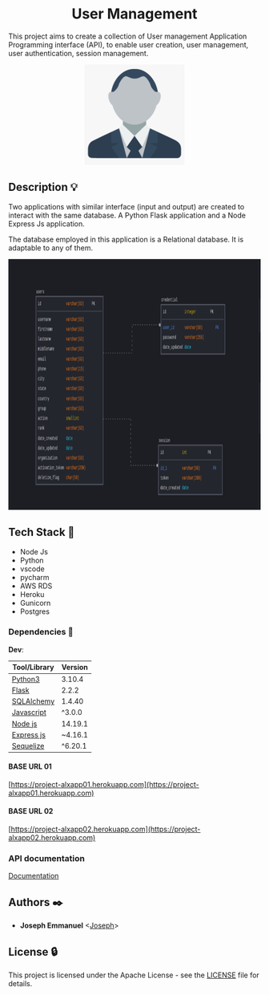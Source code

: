 <h1 align="center">User Management</h1>
<p align="left">
  This project aims to create a collection of User management Application Programming interface (API), to enable user creation, user management, user authentication, session management.
</p>

<p align="center">
  <img src="https://github.com/dnjoe96/user-management/blob/main/img/user01.png?raw=true"
       alt="user logo" width="200" height="200"
  />
</p>

## Description :bulb:

Two applications with similar interface (input and output) are created to interact with the same database. A Python Flask application and a Node Express Js application.

The database employed in this application is a Relational database. It is adaptable to any of them.


<p align="center">
  <img src="https://github.com/dnjoe96/user-management/blob/main/img/database model.png?raw=true"
       alt="user logo" width="1000" height="500"
  />
</p>

## Tech Stack :poodle:

- Node Js 
- Python
- vscode
- pycharm
- AWS RDS
- Heroku
- Gunicorn
- Postgres

### Dependencies :couple:

**Dev**:

| Tool/Library                                                         | Version |
| -------------------------------------------------------------------- | ------- |
| [Python3](https://www.typescriptlang.org/)                           | 3.10.4  |
| [Flask](https://reactjs.org/)                                        | 2.2.2 |
| [SQLAlchemy](https://material-ui.com/)                               | 1.4.40  |
| [Javascript](https://frontarm.com/navi/en/)                          | ^3.0.0  |
| [Node js](https://www.rust-lang.org/)                                | 14.19.1   |
| [Express js](https://actix.rs/actix/actix/)                          | ~4.16.1     |
| [Sequelize](https://www.arangodb.com/)                               | ^6.20.1    |




#### BASE URL 01
[https://project-alxapp01.herokuapp.com](https://project-alxapp01.herokuapp.com)

#### BASE URL 02
[https://project-alxapp02.herokuapp.com](https://project-alxapp02.herokuapp.com)

### API documentation
[Documentation](https://documenter.getpostman.com/view/9696830/VVBXxRAQ)


## Authors :black_nib:

- **Joseph Emmanuel** <[Joseph](https://github.com/dnjoe96)>


## License :lock:

This project is licensed under the Apache License - see the [LICENSE](./LICENSE) file for details.
